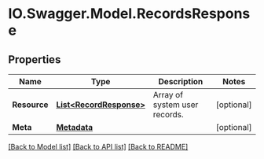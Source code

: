 # IO.Swagger.Model.RecordsResponse
## Properties

Name | Type | Description | Notes
------------ | ------------- | ------------- | -------------
**Resource** | [**List&lt;RecordResponse&gt;**](RecordResponse.md) | Array of system user records. | [optional] 
**Meta** | [**Metadata**](Metadata.md) |  | [optional] 

[[Back to Model list]](../README.md#documentation-for-models) [[Back to API list]](../README.md#documentation-for-api-endpoints) [[Back to README]](../README.md)


